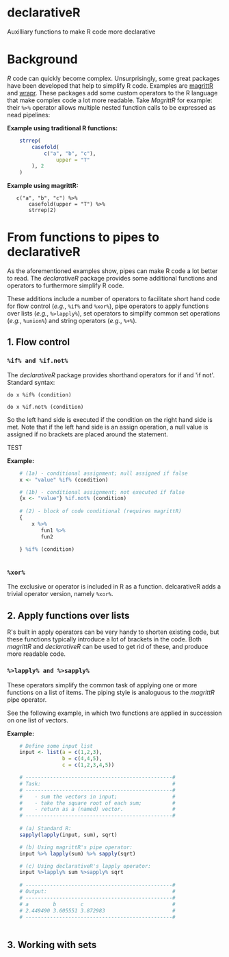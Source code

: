 # declarativeR
Auxilliary functions to make R code more declarative 

# Background
*R* code can quickly become complex. Unsurprisingly, some great packages have been developed that help to simplify R code. Examples are [magrittR](https://cran.r-project.org/web/packages/magrittr/vignettes/magrittr.html) and  [wrapr](https://github.com/WinVector/wrapr). These packages add some custom operators to the R language that make complex code a lot more readable. Take *MagrittR* for example: their `%>%` operator allows multiple nested function calls to be expressed as nead pipelines: 
 
__Example using traditional R functions:__  
```R
    strrep(                       
        casefold(                 
            c("a", "b", "c"),     
                upper = "T"       
        ), 2                      
    )                             
```

__Example using magrittR:__  
```Rscript 
   c("a", "b", "c") %>%
       casefold(upper = "T") %>%
       strrep(2)                             
```
  
# From functions to pipes to declarativeR
  
As the aforementioned examples show, pipes can make R code a lot better to read. The *declarativeR* package provides some additional functions and operators to furthermore simplify R code. 

These additions include a number of operators to facilitate short hand code for flow control (*e.g.*, ```%if%``` and ```%xor%```), pipe operators to apply functions over lists (*e.g.*, ```%>lapply%```), set operators to simplify common set operations  (*e.g.*, ```%union%```) and string operators (*e.g.*, ```%+%```). 

## 1. Flow control

### ```%if% and %if.not% ```
The *declarativeR* package provides shorthand operators for if and 'if not'. Standard syntax: 

```do x %if% (condition)```

```do x %if.not% (condition)```
   
So the left hand side is executed if the condition on the right hand side is met. Note that if the left hand side is an assign operation, a null value is assigned if no brackets are placed around the statement. 


TEST

__Example:__

```R
    # (1a) - conditional assignment; null assigned if false 
    x <- "value" %if% (condition)

    # (1b) - conditional assignment; not executed if false
    {x <- "value"} %if.not% (condition)
    
    # (2) - block of code conditional (requires magrittR)
    {
        x %>% 
           fun1 %>% 
           fun2 
          
    } %if% (condition)
 
```

### ```%xor% ```

The exclusive or operator is included in R as a function. delcarativeR adds a trivial operator version, namely ```%xor%```. 


## 2. Apply functions over lists

R's built in apply operators can be very handy to shorten existing code, but these functions typically introduce a lot of brackets in the code. Both *magrittR* and *declarativeR* can be used to get rid of these, and produce more readable code. 

### ```%>lapply% and %>sapply% ```

These operators simplify the common task of applying one or more functions on a list of items. The piping style is analoguous to the *magrittR* pipe operator.

See the following example, in which two functions are applied in succession on one list of vectors. 

__Example:__


```R
    # Define some input list
    input <- list(a = c(1,2,3),       
                  b = c(4,4,5), 
                  c = c(1,2,3,4,5))

    # ------------------------------------------------# 
    # Task:                                           #
    # ------------------------------------------------#
    #    - sum the vectors in input;                  #
    #    - take the square root of each sum;          #
    #    - return as a (named) vector.                #
    # ------------------------------------------------#
         
    # (a) Standard R:
    sapply(lapply(input, sum), sqrt)

    # (b) Using magrittR's pipe operator:
    input %>% lapply(sum) %>% sapply(sqrt)

    # (c) Using declarativeR's lapply operator:
    input %>lapply% sum %>sapply% sqrt
     
    # ------------------------------------------------# 
    # Output:                                         #
    # ------------------------------------------------#    
    # a        b        c                             #
    # 2.449490 3.605551 3.872983                      #
    # ------------------------------------------------#    
    
```

## 3. Working with sets


























 

